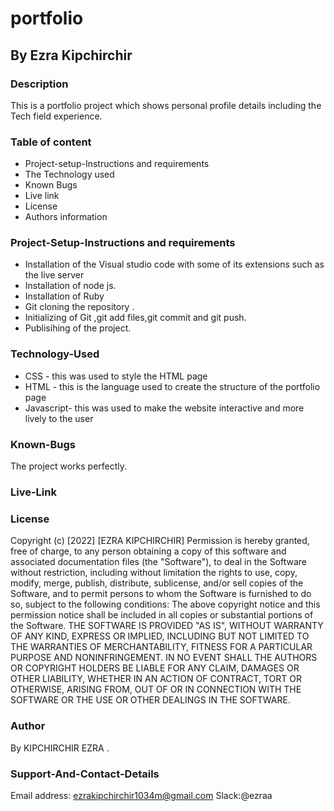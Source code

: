 # portfolio

## By Ezra Kipchirchir

### Description

This is a portfolio project which shows personal profile details including the Tech field experience.

### Table of content

- Project-setup-Instructions and requirements
- The Technology used
- Known Bugs
- Live link
- License
- Authors information

### Project-Setup-Instructions and requirements

- Installation of the Visual studio code with some of its extensions such as the live server
- Installation of node js.
- Installation of Ruby
- Git cloning the repository .
- Initializing of Git ,git add files,git commit and git push.
- Publisihing of the project.

### Technology-Used

- CSS - this was used to style the HTML page
- HTML - this is the language used to create the structure of the portfolio page
- Javascript- this was used to make the website interactive and more lively to the user

### Known-Bugs

The project works perfectly.

### Live-Link

### License

Copyright (c) [2022] [EZRA KIPCHIRCHIR] Permission is hereby granted, free of charge, to any person obtaining a copy of this software and associated documentation files (the "Software"), to deal in the Software without restriction, including without limitation the rights to use, copy, modify, merge, publish, distribute, sublicense, and/or sell copies of the Software, and to permit persons to whom the Software is furnished to do so, subject to the following conditions: The above copyright notice and this permission notice shall be included in all copies or substantial portions of the Software. THE SOFTWARE IS PROVIDED "AS IS", WITHOUT WARRANTY OF ANY KIND, EXPRESS OR IMPLIED, INCLUDING BUT NOT LIMITED TO THE WARRANTIES OF MERCHANTABILITY, FITNESS FOR A PARTICULAR PURPOSE AND NONINFRINGEMENT. IN NO EVENT SHALL THE AUTHORS OR COPYRIGHT HOLDERS BE LIABLE FOR ANY CLAIM, DAMAGES OR OTHER LIABILITY, WHETHER IN AN ACTION OF CONTRACT, TORT OR OTHERWISE, ARISING FROM, OUT OF OR IN CONNECTION WITH THE SOFTWARE OR THE USE OR OTHER DEALINGS IN THE SOFTWARE.

### Author

By KIPCHIRCHIR EZRA .

### Support-And-Contact-Details

Email address: ezrakipchirchir1034m@gmail.com Slack:@ezraa
